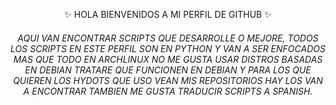<p align="center">✨ HOLA BIENVENIDOS A MI PERFIL DE GITHUB ✨</p>

<h6 align="center">AQUI VAN ENCONTRAR SCRIPTS QUE DESARROLLE O MEJORE, TODOS LOS SCRIPTS EN ESTE PERFIL SON EN PYTHON Y VAN A SER ENFOCADOS MAS QUE TODO EN ARCHLINUX NO ME GUSTA USAR DISTROS BASADAS EN DEBIAN TRATARE QUE FUNCIONEN EN DEBIAN Y PARA LOS QUE QUIEREN LOS HYDOTS QUE USO VEAN MIS REPOSITORIOS HAY LOS VAN A ENCONTRAR TAMBIEN ME GUSTA TRADUCIR SCRIPTS A SPANISH. </h6>
